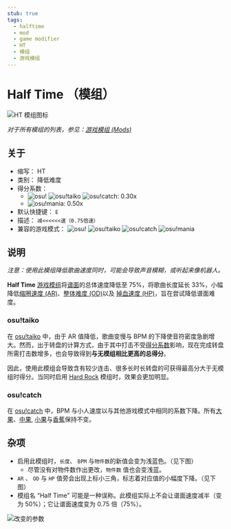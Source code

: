 ```yaml
---
stub: true
tags:
  - halftime
  - mod
  - game modifier
  - HT
  - 模组
  - 游戏模组
---
```


# Half Time （模组）

![HT 模组图标](/wiki/shared/mods/HT.png "Half Time (HT) 模组图标")

*对于所有模组的列表，参见：[游戏模组 (Mods)](/wiki/Game_modifier)*

## 关于

- 缩写： HT
- 类别： 降低难度
- 得分系数：
  - ![][osu!] ![][osu!taiko] ![][osu!catch]: 0.30x
  - ![][osu!mania]: 0.50x
- 默认快捷键： `E`
- 描述： `减<<<<<<速（0.75倍速）`
- 兼容的游戏模式： ![][osu!] ![][osu!taiko] ![][osu!catch] ![][osu!mania]

## 说明

*注意：使用此模组降低歌曲速度同时，可能会导致声音模糊，或听起来像机器人。*

**Half Time** [游戏模组](/wiki/Game_modifier)将[谱面](/wiki/Beatmap)的总体速度降低至 75%，将歌曲长度延长 33%，小幅降低[缩圈速度 (AR)](/wiki/Beatmapping/Approach_rate)、[整体难度 (OD)](/wiki/Beatmapping/Overall_difficulty)以及 [掉血速度 (HP)](/wiki/Gameplay/Health)，旨在尝试降低谱面难度。

### osu!taiko

在 [osu!taiko](/wiki/Game_mode/osu!taiko) 中，由于 AR 值降低，歌曲变慢与 BPM 的下降使音符密度急剧增大。然而，出于转盘的计算方式，由于其中打击不受[得分系数](/wiki/Game_modifier/Score_multiplier)影响，现在完成转盘所需打击数增多，也会导致得到**与无模组相比更高的总得分**。

因此，使用此模组会导致含有较少连击、很多长时长转盘的可获得最高分大于无模组时得分。当同时启用 [Hard Rock](/wiki/Game_modifier/Hard_Rock) 模组时，效果会更加明显。

### osu!catch

在 [osu!catch](/wiki/Game_mode/osu!catch) 中，BPM 与小人速度以与其他游戏模式中相同的系数下降。所有[大果](/wiki/Hit_object/Fruit)、[中果](/wiki/Hit_object/Juice_stream#中果), [小果](/wiki/Hit_object/Juice_stream#小果)与[香蕉](/wiki/Hit_object/Banana)保持不变。

## 杂项

- 启用此模组时，`长度`、 `BPM` 与`物件数`的新值会变为浅蓝色。（见下图）
  - 尽管没有对物件数作出更改，`物件数` 值也会变浅蓝。
- `AR` 、 `OD` 与 `HP` 值旁会出现上标小三角，标志着对应值的小幅度下降。（见下图）
- 模组名 “Half Time” 可能是一种误称。此模组实际上不会让谱面速度减半（变为 50%）；它让谱面速度变为 0.75 倍（75%）。

![改变的参数](img/GM_HT.jpg "Half Time 模组改变的谱面参数截图")

[osu!]: /wiki/shared/mode/osu.png "osu!"
[osu!taiko]: /wiki/shared/mode/taiko.png "osu!taiko"
[osu!catch]: /wiki/shared/mode/catch.png "osu!catch"
[osu!mania]: /wiki/shared/mode/mania.png "osu!mania"
